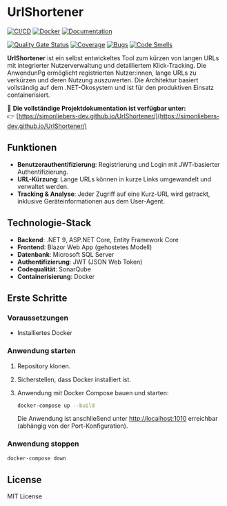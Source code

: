 # UrlShortener

[![CI/CD](https://github.com/SimonLiebers-Dev/UrlShortener/actions/workflows/workflow.yml/badge.svg?branch=main)](https://github.com/SimonLiebers-Dev/UrlShortener/actions/workflows/workflow.yml)
[![Docker](https://github.com/SimonLiebers-Dev/UrlShortener/actions/workflows/docker.yml/badge.svg?branch=main)](https://github.com/SimonLiebers-Dev/UrlShortener/actions/workflows/docker.yml)
[![Documentation](https://github.com/SimonLiebers-Dev/UrlShortener/actions/workflows/docs.yml/badge.svg?branch=main)](https://github.com/SimonLiebers-Dev/UrlShortener/actions/workflows/docs.yml)

[![Quality Gate Status](https://sonarcloud.io/api/project_badges/measure?project=SimonLiebers-Dev_UrlShortener&metric=alert_status)](https://sonarcloud.io/summary/new_code?id=SimonLiebers-Dev_UrlShortener)
[![Coverage](https://sonarcloud.io/api/project_badges/measure?project=SimonLiebers-Dev_UrlShortener&metric=coverage)](https://sonarcloud.io/summary/new_code?id=SimonLiebers-Dev_UrlShortener)
[![Bugs](https://sonarcloud.io/api/project_badges/measure?project=SimonLiebers-Dev_UrlShortener&metric=bugs)](https://sonarcloud.io/summary/new_code?id=SimonLiebers-Dev_UrlShortener)
[![Code Smells](https://sonarcloud.io/api/project_badges/measure?project=SimonLiebers-Dev_UrlShortener&metric=code_smells)](https://sonarcloud.io/summary/new_code?id=SimonLiebers-Dev_UrlShortener)

**UrlShortener** ist ein selbst entwickeltes Tool zum kürzen von langen URLs mit integrierter Nutzerverwaltung und detailliertem Klick-Tracking. Die AnwendunPg ermöglicht registrierten Nutzer:innen, lange URLs zu verkürzen und deren Nutzung auszuwerten. Die Architektur basiert vollständig auf dem .NET-Ökosystem und ist für den produktiven Einsatz containerisiert.

📄 **Die vollständige Projektdokumentation ist verfügbar unter:**  
👉 [https://simonliebers-dev.github.io/UrlShortener/](https://simonliebers-dev.github.io/UrlShortener/)

## Funktionen

- **Benutzerauthentifizierung**: Registrierung und Login mit JWT-basierter Authentifizierung.
- **URL-Kürzung**: Lange URLs können in kurze Links umgewandelt und verwaltet werden.
- **Tracking & Analyse**: Jeder Zugriff auf eine Kurz-URL wird getrackt, inklusive Geräteinformationen aus dem User-Agent.

## Technologie-Stack

- **Backend**: .NET 9, ASP.NET Core, Entity Framework Core
- **Frontend**: Blazor Web App (gehostetes Modell)
- **Datenbank**: Microsoft SQL Server
- **Authentifizierung**: JWT (JSON Web Token)
- **Codequalität**: SonarQube
- **Containerisierung**: Docker

## Erste Schritte

### Voraussetzungen

- Installiertes Docker

### Anwendung starten

1. Repository klonen.
2. Sicherstellen, dass Docker installiert ist.
3. Anwendung mit Docker Compose bauen und starten:

   ```bash
   docker-compose up --build
   ```

   Die Anwendung ist anschließend unter [http://localhost:1010](http://localhost:1010) erreichbar (abhängig von der Port-Konfiguration).

### Anwendung stoppen

```bash
docker-compose down
```

## License
MIT License